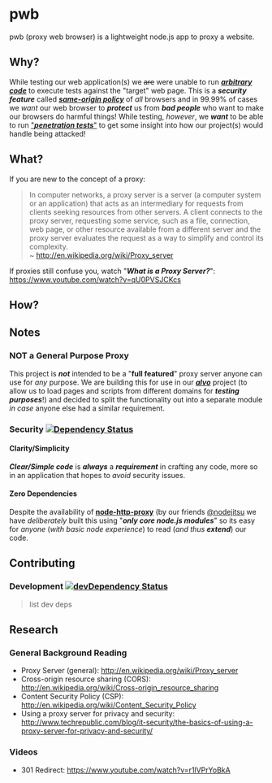 # pwb

pwb (proxy web browser) is a lightweight node.js app to proxy a website.

## Why?

While testing our web application(s) we ~~are~~ were unable to
run [***arbitrary code***](http://en.wikipedia.org/wiki/Arbitrary_code_execution)
to execute tests against the "target" web page.
This is a ***security feature*** called [***same-origin policy***](http://en.wikipedia.org/wiki/Same-origin_policy) of *all* browsers and in 99.99% of cases we *want* our web browser to ***protect*** us from ***bad people*** who want to make our browsers do harmful things! While testing, *however*, we ***want*** to be able to run ["***penetration tests***"](http://en.wikipedia.org/wiki/Penetration_test) to
get some insight into how our project(s) would handle being attacked!


## What?

If you are new to the concept of a proxy:

> In computer networks, a proxy server is a server (a computer system or an
> application) that acts as an intermediary for requests from clients seeking
> resources from other servers. A client connects to the proxy server,
> requesting some service, such as a file, connection, web page, or other
> resource available from a different server and the proxy server evaluates
> the request as a way to simplify and control its complexity.  
> ~ http://en.wikipedia.org/wiki/Proxy_server

If proxies still confuse you, watch "***What is a Proxy Server?***": https://www.youtube.com/watch?v=qU0PVSJCKcs


## How?





## Notes

### NOT a General Purpose Proxy

This project is ***not*** intended to be a "**full featured**" proxy server
anyone can use for *any* purpose. We are building this for use in our
[***alvo***](https://github.com/dwyl/alvo) project (to allow us to load
pages and scripts from different domains for ***testing purposes***!)
and decided to split the functionality out
into a separate module *in case* anyone else had a similar requirement.

### Security [![Dependency Status](https://david-dm.org/dwyl/pwb.svg)](https://david-dm.org/dwyl/pwb)

#### Clarity/Simplicity

***Clear/Simple code*** is ***always*** a ***requirement*** in crafting any
code, more so in an application that hopes to *avoid* security issues.

#### Zero Dependencies

Despite the availability of [**node-http-proxy**](https://github.com/nodejitsu/node-http-proxy) (by our
  friends [@nodejitsu](https://github.com/nodejitsu) we have *deliberately*
  built this using "***only core node.js modules***"
so its easy for *anyone* (*with basic node experience*) to read
(*and thus **extend***) our code.

## Contributing

### Development [![devDependency Status](https://david-dm.org/dwyl/pwb/dev-status.svg)](https://david-dm.org/dwyl/pwb#info=devDependencies)

> list dev deps


## Research

### General Background Reading

+ Proxy Server (general): http://en.wikipedia.org/wiki/Proxy_server
+ Cross-origin resource sharing (CORS): http://en.wikipedia.org/wiki/Cross-origin_resource_sharing
+ Content Security Policy (CSP):
http://en.wikipedia.org/wiki/Content_Security_Policy
+ Using a proxy server for privacy and security:
http://www.techrepublic.com/blog/it-security/the-basics-of-using-a-proxy-server-for-privacy-and-security/

### Videos
+ 301 Redirect: https://www.youtube.com/watch?v=r1lVPrYoBkA

